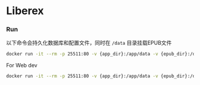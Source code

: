 # Liberex

### Run

以下命令会持久化数据库和配置文件，同时在 `/data` 目录挂载EPUB文件

```sh
docker run -it --rm -p 25511:80 -v {app_dir}:/app/data -v {epub_dir}:/data wuyu8512/liberex:dev
```

For Web dev

```sh
docker run -it --rm -p 25511:80 -v {app_dir}:/app/data -v {epub_dir}:/data -e ASPNETCORE_ENVIRONMENT=Development wuyu8512/liberex:dev
```
